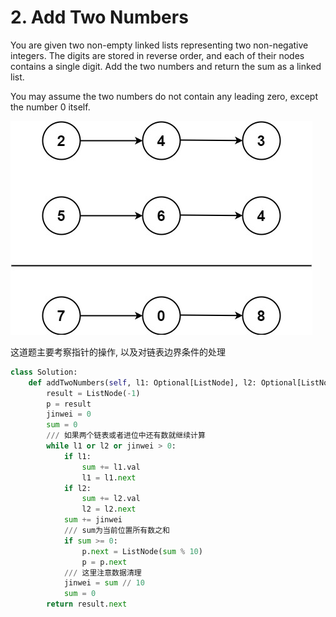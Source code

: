 # 2. Add Two Numbers

You are given two non-empty linked lists representing two non-negative integers. The digits are stored in reverse order, and each of their nodes contains a single digit. Add the two numbers and return the sum as a linked list.

You may assume the two numbers do not contain any leading zero, except the number 0 itself.

![](images/2.AddTwoNumbers/2024-11-24-18-25-43.png ':size=300')

这道题主要考察指针的操作, 以及对链表边界条件的处理

```python
class Solution:
    def addTwoNumbers(self, l1: Optional[ListNode], l2: Optional[ListNode]) -> Optional[ListNode]:
        result = ListNode(-1)
        p = result
        jinwei = 0
        sum = 0
        /// 如果两个链表或者进位中还有数就继续计算
        while l1 or l2 or jinwei > 0:
            if l1:
                sum += l1.val
                l1 = l1.next
            if l2:
                sum += l2.val
                l2 = l2.next
            sum += jinwei
            /// sum为当前位置所有数之和
            if sum >= 0:
                p.next = ListNode(sum % 10)
                p = p.next
            /// 这里注意数据清理
            jinwei = sum // 10
            sum = 0
        return result.next
```